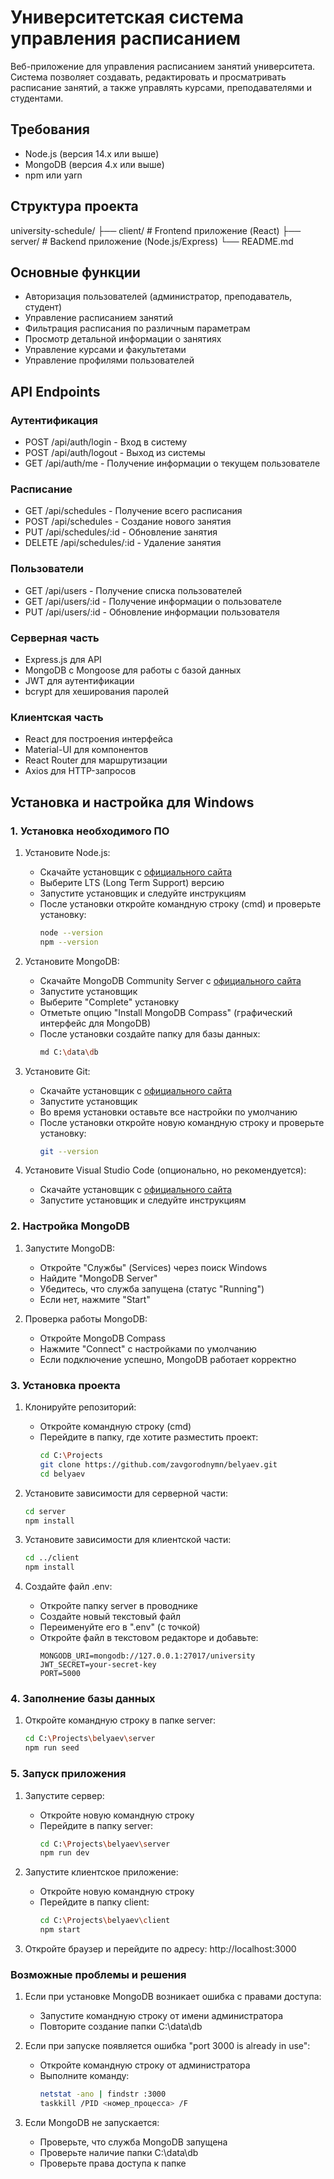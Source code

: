 # Университетская система управления расписанием

Веб-приложение для управления расписанием занятий университета. Система позволяет создавать, редактировать и просматривать расписание занятий, а также управлять курсами, преподавателями и студентами.

## Требования

- Node.js (версия 14.x или выше)
- MongoDB (версия 4.x или выше)
- npm или yarn

## Структура проекта

university-schedule/
├── client/ # Frontend приложение (React)
├── server/ # Backend приложение (Node.js/Express)
└── README.md

## Основные функции

- Авторизация пользователей (администратор, преподаватель, студент)
- Управление расписанием занятий
- Фильтрация расписания по различным параметрам
- Просмотр детальной информации о занятиях
- Управление курсами и факультетами
- Управление профилями пользователей

## API Endpoints

### Аутентификация
- POST /api/auth/login - Вход в систему
- POST /api/auth/logout - Выход из системы
- GET /api/auth/me - Получение информации о текущем пользователе

### Расписание
- GET /api/schedules - Получение всего расписания
- POST /api/schedules - Создание нового занятия
- PUT /api/schedules/:id - Обновление занятия
- DELETE /api/schedules/:id - Удаление занятия

### Пользователи
- GET /api/users - Получение списка пользователей
- GET /api/users/:id - Получение информации о пользователе
- PUT /api/users/:id - Обновление информации пользователя

### Серверная часть
- Express.js для API
- MongoDB с Mongoose для работы с базой данных
- JWT для аутентификации
- bcrypt для хеширования паролей

### Клиентская часть
- React для построения интерфейса
- Material-UI для компонентов
- React Router для маршрутизации
- Axios для HTTP-запросов

## Установка и настройка для Windows

### 1. Установка необходимого ПО

1. Установите Node.js:
   - Скачайте установщик с [официального сайта](https://nodejs.org/)
   - Выберите LTS (Long Term Support) версию
   - Запустите установщик и следуйте инструкциям
   - После установки откройте командную строку (cmd) и проверьте установку:
     ```bash
     node --version
     npm --version
     ```

2. Установите MongoDB:
   - Скачайте MongoDB Community Server с [официального сайта](https://www.mongodb.com/try/download/community)
   - Запустите установщик
   - Выберите "Complete" установку
   - Отметьте опцию "Install MongoDB Compass" (графический интерфейс для MongoDB)
   - После установки создайте папку для базы данных:
     ```bash
     md C:\data\db
     ```

3. Установите Git:
   - Скачайте установщик с [официального сайта](https://git-scm.com/download/win)
   - Запустите установщик
   - Во время установки оставьте все настройки по умолчанию
   - После установки откройте новую командную строку и проверьте установку:
     ```bash
     git --version
     ```

4. Установите Visual Studio Code (опционально, но рекомендуется):
   - Скачайте установщик с [официального сайта](https://code.visualstudio.com/)
   - Запустите установщик и следуйте инструкциям

### 2. Настройка MongoDB

1. Запустите MongoDB:
   - Откройте "Службы" (Services) через поиск Windows
   - Найдите "MongoDB Server"
   - Убедитесь, что служба запущена (статус "Running")
   - Если нет, нажмите "Start"

2. Проверка работы MongoDB:
   - Откройте MongoDB Compass
   - Нажмите "Connect" с настройками по умолчанию
   - Если подключение успешно, MongoDB работает корректно

### 3. Установка проекта

1. Клонируйте репозиторий:
   - Откройте командную строку (cmd)
   - Перейдите в папку, где хотите разместить проект:
     ```bash
     cd C:\Projects
     git clone https://github.com/zavgorodnymn/belyaev.git
     cd belyaev
     ```

2. Установите зависимости для серверной части:
   ```bash
   cd server
   npm install
   ```

3. Установите зависимости для клиентской части:
   ```bash
   cd ../client
   npm install
   ```

4. Создайте файл .env:
   - Откройте папку server в проводнике
   - Создайте новый текстовый файл
   - Переименуйте его в ".env" (с точкой)
   - Откройте файл в текстовом редакторе и добавьте:
     ```
     MONGODB_URI=mongodb://127.0.0.1:27017/university
     JWT_SECRET=your-secret-key
     PORT=5000
     ```

### 4. Заполнение базы данных

1. Откройте командную строку в папке server:
   ```bash
   cd C:\Projects\belyaev\server
   npm run seed
   ```

### 5. Запуск приложения

1. Запустите сервер:
   - Откройте новую командную строку
   - Перейдите в папку server:
     ```bash
     cd C:\Projects\belyaev\server
     npm run dev
     ```

2. Запустите клиентское приложение:
   - Откройте новую командную строку
   - Перейдите в папку client:
     ```bash
     cd C:\Projects\belyaev\client
     npm start
     ```

3. Откройте браузер и перейдите по адресу: http://localhost:3000

### Возможные проблемы и решения

1. Если при установке MongoDB возникает ошибка с правами доступа:
   - Запустите командную строку от имени администратора
   - Повторите создание папки C:\data\db

2. Если при запуске появляется ошибка "port 3000 is already in use":
   - Откройте командную строку от администратора
   - Выполните команду:
     ```bash
     netstat -ano | findstr :3000
     taskkill /PID <номер_процесса> /F
     ```

3. Если MongoDB не запускается:
   - Проверьте, что служба MongoDB запущена
   - Проверьте наличие папки C:\data\db
   - Проверьте права доступа к папке
